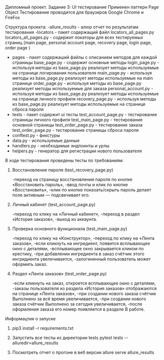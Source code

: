Дипломный проект. Задание 3: UI тестирование
Применен паттерн Page Object
Тестирование проводится для браузеров Google Chrome и FireFox

Структура проекта:
-allure_results - алюр отчет по результатам тестирования 
-locators - пакет содержащий файл locators_all_pages.py
    locators_all_pages.py - содержит локаторы для всех тестируемых страниц (main page, personal account page, recovery page, login page, order page )
- pages - пакет содержаший файлы с описанием методов для каждой страницы 
    base_page.py - содержит основные методы 
    login_page.py - используя методы из base_page.py реализует методы используемые на странице логирования пользователя
    main_page.py - используя методы из base_page.py реализует методы используемые на main странице
    order_page.py - используя методы из base_page.py реализует методы используемые для заказа 
    personal_account.py - используя методы из base_page.py реализует методы используемые на странице личного профиля
    recovery_page.py - используя методы из base_page.py реализует методы используемые на странице сброса пароля
- tests - пакет содержит ui тесты 
    test_account_page.py - тестирование страницы личного профиля
    test_main_page.py - тестирование основной страницы
    test_order_page.py - тестирование заказа 
    test_order_page.py - тестирование страницы сброса пароля
- conftest.py - фикстуры
- data.py - используемые данные 
- handlers.py - необходимые эндпоинты и урлы
- helpers.py - генератор для регистрации нового пользователя



В ходе тестирования проведены тесты по требованиям: 

1. Восстановление пароля (test_recovery_page.py)

    -переход на страницу восстановления пароля по кнопке «Восстановить пароль»,
    -ввод почты и клик по кнопке «Восстановить»,
    -клик по кнопке показать/скрыть пароль делает поле активным — подсвечивает его.

2. Личный кабинет (test_account_page.py)

    -переход по клику на «Личный кабинет»,
    -переход в раздел «История заказов»,
    -выход из аккаунта.

3. Проверка основного функционала (test_main_page.py)

    -переход по клику на «Конструктор»,
    -переход по клику на «Лента заказов»,
    -если кликнуть на ингредиент, появится всплывающее окно с деталями,
    -всплывающее окно закрывается кликом по крестику,
    -при добавлении ингредиента в заказ счётчик этого ингридиента увеличивается,
    -залогиненный пользователь может оформить заказ.

4. Раздел «Лента заказов» (test_order_page.py)

    -если кликнуть на заказ, откроется всплывающее окно с деталями,
    -заказы пользователя из раздела «История заказов» отображаются на странице «Лента заказов»,
    -при создании нового заказа счётчик Выполнено за всё время увеличивается,
    -при создании нового заказа счётчик Выполнено за сегодня увеличивается,
    -после оформления заказа его номер появляется в разделе В работе.

Информацтия о запуске 

1. pip3 install -r requirements.txt

2. Запустить все тесты из директории tests
pytest tests --alluredir=allure_results

3. Посмотреть отчет о прогоне в веб версии 
allure serve allure_results